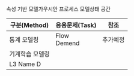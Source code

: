 <table>
    <thead>
        <tr>
            <th colspan=2>구분(Method)</th>
            <th>응용문제(Task)</th>
            <th>참조</th>
        </tr>
    </thead>
    <tbody>
        <tr>
            <td colspan=2>통계 모델링</td>
            <td>Flow<br>Demend</td>
            <td>추가예정</td>
        </tr>
        <tr>
            <td rowspan=3>기계학습 모델링</td>
            <tr>속성 기반 모델</td>
            <tr>가우시안 프로세스 모델</td>
            <tr>상태 공간 </td>
        </tr>
        <tr>
            <td>L3 Name D</td>
        </tr>
    </tbody>
</table>

